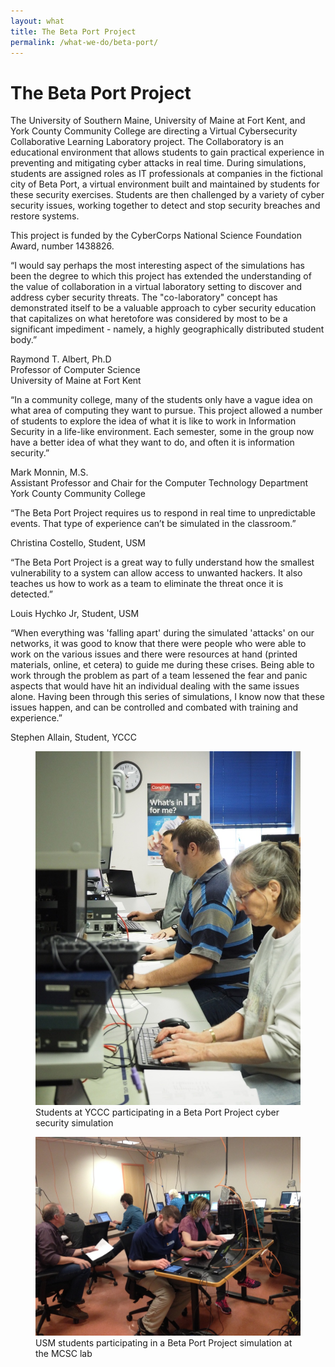 ```yaml
---
layout: what
title: The Beta Port Project
permalink: /what-we-do/beta-port/
---
```


<h1>The Beta Port Project</h1>

<p>The University of Southern Maine, University of Maine at Fort Kent, and York County Community College are directing a Virtual Cybersecurity Collaborative Learning Laboratory project. The Collaboratory is an educational environment that allows students to gain practical experience in preventing and mitigating cyber attacks in real time. During simulations, students are assigned roles as IT professionals at companies in the fictional city of Beta Port, a virtual environment built and maintained by students for these security exercises. Students are then challenged by a variety of cyber security issues, working together to detect and stop security breaches and restore systems.</p>

<p>This project is funded by the CyberCorps National Science Foundation Award, number 1438826.</p>

<p>“I would say perhaps the most interesting aspect of the simulations has been the degree to which this project has extended the understanding of the value of collaboration in a virtual laboratory setting to discover and address cyber security threats.  The "co-laboratory" concept has demonstrated itself to be a valuable approach to cyber security education that capitalizes on what heretofore was considered by most to be a significant impediment - namely, a highly geographically distributed student body.”</p>

Raymond T. Albert, Ph.D<br>
Professor of Computer Science<br>
University of Maine at Fort Kent<br>


<p>“In a community college, many of the students only have a vague idea on what area of computing they want to pursue. This project allowed a number of students to explore the idea of what it is like to work in Information Security in a life-like environment. Each semester, some in the group now have a better idea of what they want to do, and often it is information security.”</p>

Mark Monnin, M.S.<br>
Assistant Professor and Chair for the Computer Technology Department<br>
York County Community College<br>


<p>“The Beta Port Project requires us to respond in real time to unpredictable events. That type of experience can’t be simulated in the classroom.”</p>

Christina Costello, Student, USM


<p>“The Beta Port Project is a great way to fully understand how the smallest vulnerability to a system can allow access to unwanted hackers.  It also teaches us how to work as a team to eliminate the threat once it is detected.”</p>

Louis Hychko Jr, Student, USM


<p>“When everything was 'falling apart' during the simulated 'attacks' on our networks, it was good to know that there were people who were able to work on the various issues and there were resources at hand (printed materials, online, et cetera) to guide me during these crises.  Being able to work through the problem as part of a team lessened the fear and panic aspects that would have hit an individual dealing with the same issues alone.  Having been through this series of simulations, I know now that these issues happen, and can be controlled and combated with training and experience.”</p>

Stephen Allain, Student, YCCC

<figure>
<img src="/img/BPP_at_YCCC (1)_web.jpg" alt="Students at YCCC" width="500"><figcaption>Students at YCCC participating in a Beta Port Project cyber security simulation</figcaption>
</figure>

<figure>
<img src="/img/BPP_at_MCSC (1)_web.jpg" alt="Students at MCSC" width="500"><figcaption>USM students participating in a Beta Port Project simulation at the MCSC lab</figcaption>
</figure>
